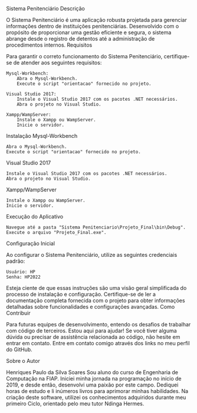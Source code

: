 Sistema Penitenciário
Descrição

O Sistema Penitenciário é uma aplicação robusta projetada para gerenciar informações dentro de instituições penitenciárias. Desenvolvido com o propósito de proporcionar uma gestão eficiente e segura, o sistema abrange desde o registro de detentos até a administração de procedimentos internos.
Requisitos

Para garantir o correto funcionamento do Sistema Penitenciário, certifique-se de atender aos seguintes requisitos:

    Mysql-Workbench:
        Abra o Mysql-Workbench.
        Execute o script "orientacao" fornecido no projeto.

    Visual Studio 2017:
        Instale o Visual Studio 2017 com os pacotes .NET necessários.
        Abra o projeto no Visual Studio.

    Xampp/WampServer:
        Instale o Xampp ou WampServer.
        Inicie o servidor.

Instalação
Mysql-Workbench

    Abra o Mysql-Workbench.
    Execute o script "orientacao" fornecido no projeto.

Visual Studio 2017

    Instale o Visual Studio 2017 com os pacotes .NET necessários.
    Abra o projeto no Visual Studio.

Xampp/WampServer

    Instale o Xampp ou WampServer.
    Inicie o servidor.


Execução do Aplicativo

    Navegue até a pasta "Sistema Penitenciario\Projeto_Final\bin\Debug".
    Execute o arquivo "Projeto_Final.exe".

Configuração Inicial

Ao configurar o Sistema Penitenciário, utilize as seguintes credenciais padrão:

    Usuário: HP
    Senha: HP2022

Esteja ciente de que essas instruções são uma visão geral simplificada do processo de instalação e configuração. Certifique-se de ler a documentação completa fornecida com o projeto para obter informações detalhadas sobre funcionalidades e configurações avançadas.
Como Contribuir

Para futuras equipes de desenvolvimento, entendo os desafios de trabalhar com código de terceiros. Estou aqui para ajudar! Se você tiver alguma dúvida ou precisar de assistência relacionada ao código, não hesite em entrar em contato. Entre em contato comigo através dos links no meu perfil do GitHub.

Sobre o Autor

Henriques Paulo da Silva Soares
Sou aluno do curso de Engenharia de Computação na FIAP. Iniciei minha jornada na programação no início de 2019, e desde então, desenvolvi uma paixão por este campo. Dediquei horas de estudo e li inúmeros livros para aprimorar minhas habilidades. Na criação deste software, utilizei os conhecimentos adquiridos durante meu primeiro Ciclo, orientado pelo meu tutor Ndinga Hermes.